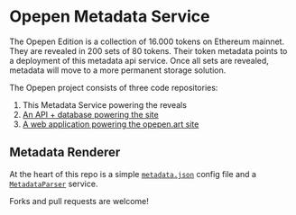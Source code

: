 # Opepen Metadata Service

The Opepen Edition is a collection of 16.000 tokens on Ethereum mainnet. 
They are revealed in 200 sets of 80 tokens.
Their token metadata points to a deployment of this metadata api service.
Once all sets are revealed, metadata will move to a more permanent storage solution.

The Opepen project consists of three code repositories:

1. This Metadata Service powering the reveals
2. [An API + database powering the site](https://github.com/visualizevalue-dev/opepen-api)
3. [A web application powering the opepen.art site](https://github.com/visualizevalue-dev/opepen-app)

## Metadata Renderer

At the heart of this repo is a simple [`metadata.json`](app/Services/Metadata/metadata.json) config file and a [`MetadataParser`](app/Services/Metadata/MetadataParser.ts) service.

Forks and pull requests are welcome!
